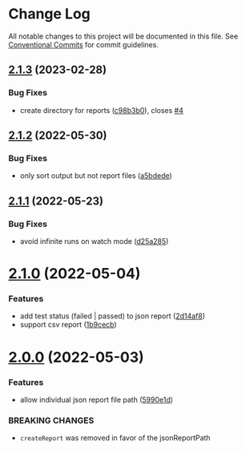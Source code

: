 # Change Log

All notable changes to this project will be documented in this file.
See [Conventional Commits](https://conventionalcommits.org) for commit guidelines.

## [2.1.3](https://github.com/sholzmayer/jest-performance-reporter/compare/@jest-performance-reporter/core@2.1.2...@jest-performance-reporter/core@2.1.3) (2023-02-28)


### Bug Fixes

* create directory for reports ([c98b3b0](https://github.com/sholzmayer/jest-performance-reporter/commit/c98b3b0c09a8b779b8640fc9a8bf40e8759386b7)), closes [#4](https://github.com/sholzmayer/jest-performance-reporter/issues/4)





## [2.1.2](https://github.com/sholzmayer/jest-performance-reporter/compare/@jest-performance-reporter/core@2.1.1...@jest-performance-reporter/core@2.1.2) (2022-05-30)


### Bug Fixes

* only sort output but not report files ([a5bdede](https://github.com/sholzmayer/jest-performance-reporter/commit/a5bdede5ea956487620699da1b0d626411cb80b6))





## [2.1.1](https://github.com/sholzmayer/jest-performance-reporter/compare/@jest-performance-reporter/core@2.1.0...@jest-performance-reporter/core@2.1.1) (2022-05-23)


### Bug Fixes

* avoid infinite runs on watch mode ([d25a285](https://github.com/sholzmayer/jest-performance-reporter/commit/d25a28594808ab8f4cf4077806dadd8dea125c0c))





# [2.1.0](https://github.com/sholzmayer/jest-performance-reporter/compare/@jest-performance-reporter/core@2.0.0...@jest-performance-reporter/core@2.1.0) (2022-05-04)


### Features

* add test status (failed | passed) to json report ([2d14af8](https://github.com/sholzmayer/jest-performance-reporter/commit/2d14af8efc78b5063d85247ca00a943d54e3fe72))
* support csv report ([1b9cecb](https://github.com/sholzmayer/jest-performance-reporter/commit/1b9cecb3ba783d8cc767a5bbdbe3012484c15804))





# [2.0.0](https://github.com/sholzmayer/jest-performance-reporter/compare/@jest-performance-reporter/core@1.0.8...@jest-performance-reporter/core@2.0.0) (2022-05-03)


### Features

* allow individual json report file path ([5990e1d](https://github.com/sholzmayer/jest-performance-reporter/commit/5990e1dcf6ce98da4866a8d09c6c8dc2b9e9e387))


### BREAKING CHANGES

* `createReport` was removed in favor of the jsonReportPath
